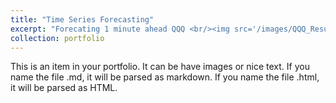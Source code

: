 ```yaml
---
title: "Time Series Forecasting"
excerpt: "Forecating 1 minute ahead QQQ <br/><img src='/images/QQQ_Results'>"
collection: portfolio
---
```


This is an item in your portfolio. It can be have images or nice text. If you name the file .md, it will be parsed as markdown. If you name the file .html, it will be parsed as HTML. 
